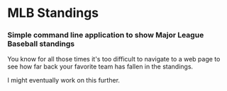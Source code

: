 # MLB Standings

### Simple command line application to show Major League Baseball standings

You know for all those times it's too difficult to navigate to a web page to see how far back your favorite team has fallen in the standings.

I might eventually work on this further.  
